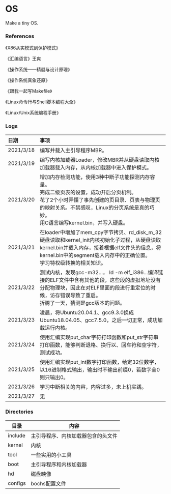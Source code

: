 # OS
Make a tiny OS.

### References
《X86从实模式到保护模式》

《汇编语言》王爽

《操作系统——精髓与设计原理》

《操作系统真象还原》

《跟我一起写Makefile》

《Linux命令行与Shell脚本编程大全》

《Linux/Unix系统编程手册》

### Logs
|    日期   |    事项   |
|   :----   |   :----   |
| 2021/3/18 | 编写并载入主引导程序MBR。 |
| 2021/3/19 | 编写内核加载器Loader，修改MBR并从硬盘读取内核加载器载入内存，从内核加载器中进入保护模式。 |
| 2021/3/20 | 增加内存检测功能，使用3种中断子功能探测内存容量。</br>完成二级页表的设置，成功开启分页机制。</br>花了2个小时弄懂了事先创建的页目录、页表与物理页的映射关系。不禁感叹，Linux的分页系统是真的巧妙。</br> 用C语言编写kernel.bin，并写入硬盘。|
| 2021/3/21 | 在loader中增加了mem_cpy字节拷贝、rd_disk_m_32硬盘读取和kernel_init内核初始化子过程，从硬盘读取kernel.bin并载入内存，接着根据elf文件头的信息，将kernel.bin中的segment载入内存中的正确位置。</br>学习特权级转换的相关知识。 |
| 2021/3/22 | 测试内核，发现gcc-m32...， ld -m elf_i386...编译链接的ELF文件中含有其他的段，这些段的虚拟地址没有分配物理块，因此在对ELF里面的段进行重定位的时候，访存错误导致了重启。</br>折腾了一天，猜测是gcc版本的问题。 |
| 2021/3/23 | 凌晨，将Ubuntu20.04.1、gcc9.3.0换成Ubuntu18.04.05、gcc7.5.0，之后一切正常，成功加载运行内核。|
| 2021/3/24 | 使用汇编实现put_char字符打印函数和put_str字符串打印函数，能够判断退格、换行以、回车符和空字符，测试成功。 |
| 2021/3/25 | 使用汇编实现put_int数字打印函数，给定32位数字，以16进制格式输出，输出时不输出前缀0，若数字全0则只输出0。 |
| 2021/3/26 | 学习中断相关的内容，内容过多，未上机实践。 |
| 2021/3/27 | 无 |

### Directories

| 目录    | 内容                               |
| ------- | ---------------------------------- |
| include | 主引导程序、内核加载器包含的头文件   |
| kernel  | 内核                              |
| tool    | 一些实用的小工具                   |
| boot    | 主引导程序和内核加载器              |
| hd      | 磁盘映像                          |
| configs | bochs配置文件                      |


